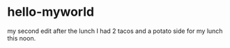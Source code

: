 # hello-myworld
my second edit after the lunch
I had 2 tacos and a potato side for my lunch this noon.

